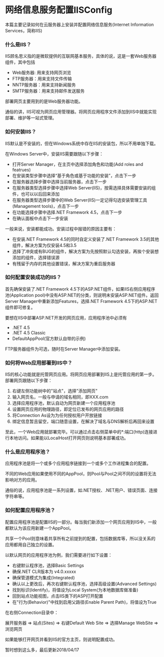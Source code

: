 # 网络信息服务配置IISConfig
本篇主要记录如何在云服务器上安装并配置网络信息服务(Internet Information Services，简称IIS)

### 什么是IIS？
IIS顾名思义指的是微软提供的互联网基本服务，具体的说，这是一套Web服务器组件，其中包括

* Web服务器: 用来支持网页浏览
* FTP服务器：用来支持文件传输
* NNTP服务器：用来支持新闻服务
* SMTP服务器：用来支持邮件发送服务

部署网页主要用到的是Web服务器功能。

通俗的讲，IIS可视为网页应用管理器。将网页应用程序文件添加到IIS中就能实现部署、维护等一站式管理。

### 如何安装IIS？
IIS默认是不安装的，但在Windows系统中存在IIS的安装包，所以不用单独下载。

在Windows Server中，安装IIS需要跟随以下步骤：

* 打开Server Manager，在主页中选择添加角色和功能(Add roles and featrues)
* 在安装类型步骤中选择“基于角色或基于功能的安装”，点击下一步
* 在服务器选择步骤中选择当前服务器，点击下一步
* 在服务器类型选择步骤中选择Web Server(IIS)，按需选择具体需要安装的组件，也可以以后回来添加
* 在服务器类型选择步骤中的Web Server(IIS)一定记得勾选安装管理工具(Management tools)，点击下一步
* 在功能选择步骤中选择.NET Framework 4.5，点击下一步
* 在确认面板中点击下一步安装

一般来说，安装都能成功。安装过程中报错的原因主要有：

* 在安装.NET Framework 4.5的同时自定义安装了.NET Framework 3.5的其他组件，解决方案为仅安装4.5和3.5
* 选择了冲突或有BUG的组件，解决方案为先按照默认勾选安装，再挨个安装想添加的组件，选择错误源
* 有残留于内存的其他设置错误，解决方案为重启服务器

### 如何配置安装成功的IIS？
首先确保安装了.NET Framework 4.5下的ASP.NET组件，如果IIS右侧应用程序池(Application pool)中没有ASP.NET的分类，则说明未安装ASP.NET组件。返回Server Manager中重新添加Features，选择.NET Framework 4.5下的ASP.NET组件即可修复。

要想在IIS中部署ASP.NET开发的网页应用，应用程序池中必须有

* .NET 4.5
* .NET 4.5 Classic
* DefaultAppPool(官方默认自带的示例)

FTP服务器组件为可选，随时在Server Manager中添加安装。

### 如何将Web应用部署到IIS中？
IIS的核心功能就是托管网页应用。将网页应用部署到IIS上是托管应用的第一步。部署网页跟随以下步骤：
1. 右键左侧功能树中的"站点"，选择"添加网页"
2. 输入网页名，一般与申请的域名相同，即XXX.com
3. 选择应用程序池，默认自动为网页新建一个应用程序池
4. 设置网页应用的物理路径，即定位已发布的网页应用的路径
5. 将Connection As设为为任何授权用户开放链接
6. 绑定信息暂且留空，端口随意设置，在解决了域名与DNS解析后再回来设置

至此，一个Web应用就部署完毕。可以通过点击右侧菜单中的*:端口(http)连接进行本地访问。如果能以LocalHost打开网页则说明基本部署成功。

### 什么是应用程序池？
应用程序池是将一个或多个应用程序链接到一个或多个工作进程集合的配置。

不同的Web应用如果使用不同的AppPool，则Pool与Pool之间不同的设置将无法影响对方的应用。

通俗的说，应用程序池是一系列设置，如.NET授权、.NET用户、错误页面、连接字符串等。

### 如何配置应用程序池？

配置应用程序池是配置IIS的一部分。每当我们新添加一个网页应用到IIS中，一般都默认为该应用新建一个AppPool。

共享一个Pool则意味着共享所有之前提到的配置，包括数据库等，所以没关系的应用都用自己独立的设置。

以默认网页的应用程序池为例，我们需要进行如下设置：

* 右键默认程序池，选择Basic Settings
* 确保.NET CLR版本为 v4.0.xxxxx
* 确保管道模式为集成(Integrated)
* 确认以上更改后，再次右键默认程序池，选择高级设置(Advanced Settings)
* 找到标识(Identify)，将值设为Local System(为本地数据库做准备)
* 回到站点功能视图，点击IIS类下的ASP打开配置
* 在"行为(Behavior)"中找到启用父路径(Enable Parent Path)，将值设为True

在右侧Connection目录中：

展开服务器 => 站点(Sites) => 右键Default Web Site => 选择Manage WebSite => 浏览网页

如果能够打开网页并看到IIS的官方主页，则说明配置成功。

暂时想到这么多，最后更新2018/04/17
